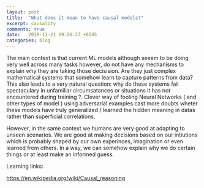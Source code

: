 ```yaml
---
layout: post
title:  "What does it mean to have causal models?"
excerpt: causality
comments: true
date:   2018-11-21 19:26:37 +0545
categories: blog 
---
```


The main context is that current ML models although seeem to be doing very well across many tasks however, do not
have any mechanisms to explain why they are taking those decisision. Are they just complex  mathematical systems that
somehow  learn to capture patterns from data? This also leads to a very natural question: why do these systems fail 
spectaculary in unfamiliar circumsatances or situations it has not encountered during training ?. Clever way of fooling 
Neural Networks ( and other types of model ) using adversarial examples cast more doubts wheter these models have truly 
generalized / learned the hidden meaning in datas rather than superficial correlations. 

However, in the same context we humans are very good at adapting to unseen scenarios. We are good at  making decisions 
based on our intiutions which is probably shaped by our own experinces, imagination or even learned from others. In a way,
we can somehow explain why we do certain things or at least make an informed guess. 

Learning links:

https://en.wikipedia.org/wiki/Causal_reasoning

